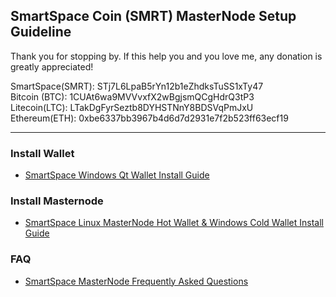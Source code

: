 ## SmartSpace Coin (SMRT) MasterNode Setup Guideline

Thank you for stopping by. If this help you and you love me, any donation is greatly appreciated!

SmartSpace(SMRT): STj7L6LpaB5rYn12b1eZhdksTuSS1xTy47 <br/>
Bitcoin (BTC): 1CUAt6wa9MVVvxfX2wBgjsmQCgHdrQ3tP3 <br/>
Litecoin(LTC): LTakDgFyrSeztb8DYHSTNnY8BDSVqPmJxU <br/>
Ethereum(ETH): 0xbe6337bb3967b4d6d7d2931e7f2b523ff63ecf19


----

### Install Wallet
* [SmartSpace Windows Qt Wallet Install Guide](guides/SMRT_Wallet_Win_Guide.md)


### Install Masternode
* [SmartSpace Linux MasterNode Hot Wallet & Windows Cold Wallet Install Guide](guides/SMRT_Masternode_Linux_Win_Guide.md)


### FAQ
* [SmartSpace MasterNode Frequently Asked Questions](guides/SMRT_FAQ.md)
